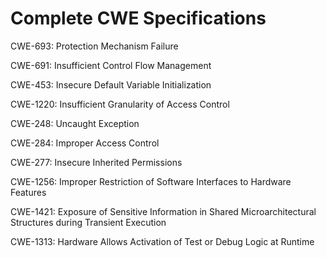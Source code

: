 

# Complete CWE Specifications

CWE-693: Protection Mechanism Failure

CWE-691: Insufficient Control Flow Management

CWE-453: Insecure Default Variable Initialization

CWE-1220: Insufficient Granularity of Access Control

CWE-248: Uncaught Exception

CWE-284: Improper Access Control

CWE-277: Insecure Inherited Permissions

CWE-1256: Improper Restriction of Software Interfaces to Hardware Features

CWE-1421: Exposure of Sensitive Information in Shared Microarchitectural Structures during Transient Execution

CWE-1313: Hardware Allows Activation of Test or Debug Logic at Runtime